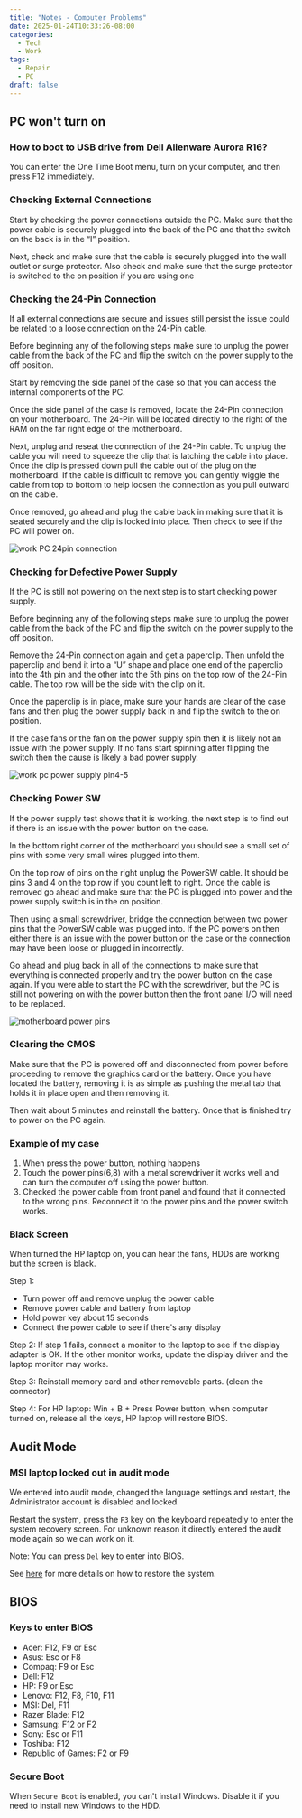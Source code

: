 ```yaml
---
title: "Notes - Computer Problems"
date: 2025-01-24T10:33:26-08:00
categories:
  - Tech
  - Work
tags:
  - Repair
  - PC
draft: false
---
```


## PC won't turn on
### How to boot to USB drive from Dell Alienware Aurora R16?
You can enter the One Time Boot menu, turn on your computer, and then press F12 immediately.

### Checking External Connections
Start by checking the power connections outside the PC. 
Make sure that the power cable is securely plugged into the back of the PC and that the switch on the back is in the “I” position.

Next, check and make sure that the cable is securely plugged into the wall outlet or surge protector. Also check and make sure that the surge protector is switched to the on position if you are using one
### Checking the 24-Pin Connection
If all external connections are secure and issues still persist the issue could be related to a loose connection on the 24-Pin cable. 

Before beginning any of the following steps make sure to unplug the power cable from the back of the PC and flip the switch on the power supply to the off position.

Start by removing the side panel of the case so that you can access the internal components of the PC.

Once the side panel of the case is removed, locate the 24-Pin connection on your motherboard. The 24-Pin will be located directly to the right of the RAM on the far right edge of the motherboard.

Next, unplug and reseat the connection of the 24-Pin cable. To unplug the cable you will need to squeeze the clip that is latching the cable into place. Once the clip is pressed down pull the cable out of the plug on the motherboard. If the cable is difficult to remove you can gently wiggle the cable from top to bottom to help loosen the connection as you pull outward on the cable.

Once removed, go ahead and plug the cable back in making sure that it is seated securely and the clip is locked into place. Then check to see if the PC will power on.

![work PC 24pin connection](/images/2025/work-pc-24pin-connection.png)

### Checking for Defective Power Supply
If the PC is still not powering on the next step is to start checking power supply.

Before beginning any of the following steps make sure to unplug the power cable from the back of the PC and flip the switch on the power supply to the off position.

Remove the 24-Pin connection again and get a paperclip. 
Then unfold the paperclip and bend it into a “U” shape and place one end of the paperclip into the 4th pin and the other into the 5th pins on the top row of the 24-Pin cable. The top row will be the side with the clip on it.

Once the paperclip is in place, make sure your hands are clear of the case fans and then plug the power supply back in and flip the switch to the on position.

If the case fans or the fan on the power supply spin then it is likely not an issue with the power supply. If no fans start spinning after flipping the switch then the cause is likely a bad power supply.

![work pc power supply pin4-5](/images/2025/work-pc-power-supply-pin4-5.png)

### Checking Power SW
If the power supply test shows that it is working, the next step is to find out if there is an issue with the power button on the case.

In the bottom right corner of the motherboard you should see a small set of pins with some very small wires plugged into them.

On the top row of pins on the right unplug the PowerSW cable. 
It should be pins 3 and 4 on the top row if you count left to right.
Once the cable is removed go ahead and make sure that the PC is plugged into power and 
the power supply switch is in the on position.

Then using a small screwdriver, bridge the connection between two power pins that 
the PowerSW cable was plugged into.
If the PC powers on then either there is an issue with the power button on the case or 
the connection may have been loose or plugged in incorrectly.

Go ahead and plug back in all of the connections to make sure that 
everything is connected properly and try the power button on the case again.
If you were able to start the PC with the screwdriver, 
but the PC is still not powering on with the power button then 
the front panel I/O will need to be replaced.

![motherboard power pins](/images/2025/work-motherboard-power-pins.png)

### Clearing the CMOS
Make sure that the PC is powered off and disconnected from power before proceeding to remove the graphics card or the battery. 
Once you have located the battery, removing it is as simple as pushing the metal tab that holds it in place open and then removing it. 

Then wait about 5 minutes and reinstall the battery. 
Once that is finished try to power on the PC again.

### Example of my case
1. When press the power button, nothing happens
2. Touch the power pins(6,8) with a metal screwdriver it works well and can turn the computer off using the power button. 
3. Checked the power cable from front panel and found that it connected to the wrong pins. 
Reconnect it to the power pins and the power switch works.

### Black Screen
When turned the HP laptop on, you can hear the fans, HDDs are working but the screen is black.

Step 1:
* Turn power off and remove unplug the power cable
* Remove power cable and battery from laptop
* Hold power key about 15 seconds
* Connect the power cable to see if there's any display

Step 2:
If step 1 fails, connect a monitor to the laptop to see if the display adapter is OK.
If the other monitor works, update the display driver and the laptop monitor may works.

Step 3:
Reinstall memory card and other removable parts. (clean the connector)

Step 4:
For HP laptop:
Win + B + Press Power button, when computer turned on, release all the keys, HP laptop will restore BIOS.

## Audit Mode
### MSI laptop locked out in audit mode
We entered into audit mode, changed the language settings and restart,
the Administrator account is disabled and locked.

Restart the system, press the `F3` key on the keyboard repeatedly to enter the system recovery screen.
For unknown reason it directly entered the audit mode again so we can work on it.

Note: You can press `Del` key to enter into BIOS.

See [here](https://www.msi.com/support/technical_details/DT_OS_Recovery_SOP) for more details on how to restore the system.

## BIOS
### Keys to enter BIOS
* Acer: F12, F9 or Esc
* Asus: Esc or F8
* Compaq: F9 or Esc
* Dell: F12
* HP: F9 or Esc
* Lenovo: F12, F8, F10, F11
* MSI: Del, F11
* Razer Blade: F12
* Samsung: F12 or F2
* Sony: Esc or F11
* Toshiba: F12
* Republic of Games: F2 or F9

### Secure Boot
When `Secure Boot` is enabled, you can't install Windows.
Disable it if you need to install new Windows to the HDD.

